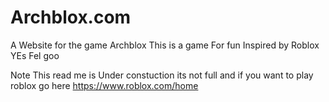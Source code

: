 # Archblox.com
A Website for the game Archblox
This is a game For fun
Inspired by Roblox 
YEs Fel goo



Note This read me is Under constuction its not full and if you want to play roblox go here https://www.roblox.com/home

